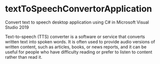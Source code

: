 # textToSpeechConvertorApplication
Convert text to speech desktop application using C# in Microsoft Visual Studio 2019

Text-to-speech (TTS) converter is a software or service that converts written text into spoken words. It is often used to provide audio versions of written content, such as articles, books, or news reports, and it can be useful for people who have difficulty reading or prefer to listen to content rather than read it.

